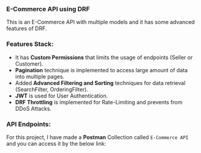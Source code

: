 ### E-Commerce API using DRF
This is an E-Commerce API with multiple models and it has some advanced features of DRF.

### **Features Stack:**
- It has **Custom Permissions** that limits the usage of endpoints (Seller or Customer).
- **Pagination** technique is implemented to access large amount of data into multiple pages.
- Added **Advanced Filtering and Sorting** techniques for data retrieval (SearchFilter, OrderingFilter).
- **JWT** is used for User Authentication.
- **DRF Throttling** is implemented for Rate-Limiting and prevents from DDoS Attacks. 

### API Endpoints:
For this project, I have made a **Postman** Collection called ```E-Commerce API``` and you can access it by the below link:

